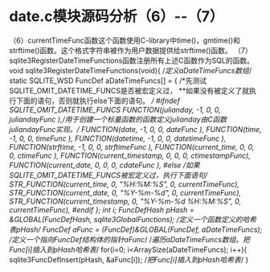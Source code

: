 # date.c模块源码分析（6）--（7）

（6）currentTimeFunc函数这个函数使用C-library中time()，gmtime()和strftime()函数。这个格式字符串被作为用户数据提供给strftime()函数。
（7）sqlite3RegisterDateTimeFunctions函数注册所有上述C函数作为SQL的函数。
    void sqlite3RegisterDateTimeFunctions(void){
      /*定义aDateTimeFuncs数组*/
      static SQLITE_WSD FuncDef aDateTimeFuncs[] = {
        /*先测试SQLITE_OMIT_DATETIME_FUNCS是否被宏定义过，
        **如果没有被定义了就执行下面的语句，否则就执行else下面的语句。
        */
    #ifndef SQLITE_OMIT_DATETIME_FUNCS
        FUNCTION(julianday,        -1, 0, 0, juliandayFunc ),/*用于创建一个标量函数的函数定义julianday由C函数juliandayFunc实现。*/
        FUNCTION(date,             -1, 0, 0, dateFunc      ),
        FUNCTION(time,             -1, 0, 0, timeFunc      ),
        FUNCTION(datetime,         -1, 0, 0, datetimeFunc  ),
        FUNCTION(strftime,         -1, 0, 0, strftimeFunc  ),
        FUNCTION(current_time,      0, 0, 0, ctimeFunc     ),
        FUNCTION(current_timestamp, 0, 0, 0, ctimestampFunc),
        FUNCTION(current_date,      0, 0, 0, cdateFunc     ),
    #else /*如果SQLITE_OMIT_DATETIME_FUNCS被宏定义过，执行下面语句*/
        STR_FUNCTION(current_time,      0, "%H:%M:%S",          0, currentTimeFunc),
        STR_FUNCTION(current_date,      0, "%Y-%m-%d",          0, currentTimeFunc),
        STR_FUNCTION(current_timestamp, 0, "%Y-%m-%d %H:%M:%S", 0, currentTimeFunc),
    #endif
      };
      int i;
      FuncDefHash *pHash = &GLOBAL(FuncDefHash, sqlite3GlobalFunctions); /*定义一个函数定义的哈希表*pHash*/
      FuncDef *aFunc = (FuncDef*)&GLOBAL(FuncDef, aDateTimeFuncs); /*定义一个指向FuncDef结构体的指针*aFunc*/
       /*遍历aDateTimeFuncs数组。把Func[i]插入到pHash哈希表*/
      for(i=0; i<ArraySize(aDateTimeFuncs); i++){
        sqlite3FuncDefInsert(pHash, &aFunc[i]); /*把Func[i]插入到pHash哈希表*/
      }

